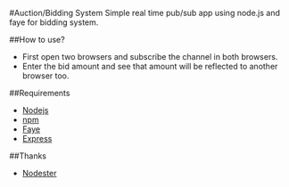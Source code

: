#Auction/Bidding System
Simple real time pub/sub app using node.js and faye for bidding system.

##How to use?
- First open two browsers and subscribe the channel in both browsers.
- Enter the bid amount and see that amount will be reflected to another browser too. 

##Requirements
- [Nodejs](http://nodejs.org/)
- [npm](http://npmjs.org/ "Package manager for node")
- [Faye](http://faye.jcoglan.com/) 
- [Express](http://expressjs.com/)

##Thanks
- [Nodester](http://nodester.com/, "Free nodejs app hosting")

